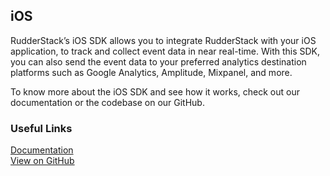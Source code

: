 ## iOS

RudderStack’s iOS SDK allows you to integrate RudderStack with your iOS application, to track and collect event data in near real-time. With this SDK, you can also send the event data to your preferred analytics destination platforms such as Google Analytics, Amplitude, Mixpanel, and more.

To know more about the iOS SDK and see how it works, check out our documentation or the codebase on our GitHub.

### Useful Links

[Documentation][]  
[View on GitHub][]

[//]: # "These are reference links used in the body of this note and get stripped out when the markdown processor does its job. There is no need to format nicely because it shouldn't be seen. Thanks SO - http://stackoverflow.com/questions/4823468/store-comments-in-markdown-syntax"
[documentation]: https://docs.rudderstack.com/rudderstack-sdk-integration-guides/rudderstack-ios-sdk
[view on github]: https://github.com/rudderlabs/rudder-sdk-ios
